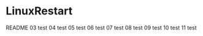 # LinuxRestart


README
03 test
04 test
05 test
06 test
07 test
08 test
09 test
10 test
11 test







































































